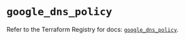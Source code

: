 # `google_dns_policy`

Refer to the Terraform Registry for docs: [`google_dns_policy`](https://registry.terraform.io/providers/hashicorp/google/5.45.2/docs/resources/dns_policy).

